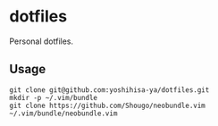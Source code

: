 # dotfiles
Personal dotfiles.

## Usage
```
git clone git@github.com:yoshihisa-ya/dotfiles.git
mkdir -p ~/.vim/bundle
git clone https://github.com/Shougo/neobundle.vim ~/.vim/bundle/neobundle.vim
```
